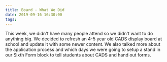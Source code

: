 ```yaml
---
title: Board - What We Did
date: 2019-09-16 16:30:00
tags:
---
```


This week, we didn't have many people attend so we didn't want to do anything big. We decided to refresh an 4-5 year old CADS display board at school and update it with some newer content. We also talked more about the application process and which days we were going to setup a stand in our Sixth Form block to tell students about CADS and hand out forms.